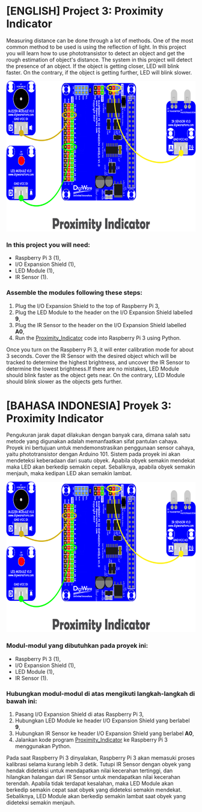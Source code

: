# [ENGLISH] Project 3: Proximity Indicator
Measuring distance can be done through a lot of methods. One of the most common method to be used is using the reflection of light. In this project you will learn how to use phototransistor to detect an object and get the rough estimation of object's distance. The system in this project will detect the presence of an object. If the object is getting closer, LED will blink faster. On the contrary, if the object is getting further, LED will blink slower.

<img src="/images/proximity indicator.png" height="400">

### In this project you will need:
* Raspberry Pi 3 (1),
* I/O Expansion Shield (1),
* LED Module (1),
* IR Sensor (1).

### Assemble the modules following these steps:
1. Plug the I/O Expansion Shield to the top of Raspberry Pi 3,
2. Plug the LED Module to the header on the I/O Expansion Shield labelled **9**,
3. Plug the IR Sensor to the header on the I/O Expansion Shield labelled **A0**,
4. Run the [Proximity_Indicator](/03_Proximity_Indicator/03_Proximity_Indicator) code into Raspberry Pi 3 using Python.

Once you turn on the Raspberry Pi 3, it will enter calibration mode for about 3 seconds. Cover the IR Sensor with the desired object which will be tracked to determine the highest brightness, and uncover the IR Sensor to determine the lowest brightness.If there are no mistakes, LED Module should blink faster as the object gets near. On the contrary, LED Module should blink slower as the objects gets further.

# [BAHASA INDONESIA] Proyek 3: Proximity Indicator
Pengukuran jarak dapat dilakukan dengan banyak cara, dimana salah satu metode yang digunakan adalah memanfaatkan sifat pantulan cahaya. Proyek ini bertujuan untuk mendemonstrasikan penggunaan sensor cahaya, yaitu phototransistor dengan Arduino 101. Sistem pada proyek ini akan mendeteksi keberadaan dari suatu obyek. Apabila obyek semakin mendekat maka LED akan berkedip semakin cepat. Sebaliknya, apabila obyek semakin menjauh, maka kedipan LED akan semakin lambat.

<img src="/images/proximity indicator.png" height="400">

### Modul-modul yang dibutuhkan pada proyek ini:
* Raspberry Pi 3 (1),
* I/O Expansion Shield (1),
* LED Module (1),
* IR Sensor (1).

### Hubungkan modul-modul di atas mengikuti langkah-langkah di bawah ini:
1. Pasang I/O Expansion Shield di atas Raspberry Pi 3,
2. Hubungkan LED Module ke header I/O Expansion Shield yang berlabel **9**,
3. Hubungkan IR Sensor ke header I/O Expansion Shield yang berlabel **A0**,
4. Jalankan kode program [Proximity_Indicator](/03_Proximity_Indicator/03_Proximity_Indicator) ke Raspberry Pi 3 menggunakan Python.

Pada saat Raspberry Pi 3 dinyalakan, Raspberry Pi 3 akan memasuki proses kalibrasi selama kurang lebih 3 detik. Tutupi IR Sensor dengan obyek yang hendak dideteksi untuk mendapatkan nilai kecerahan tertinggi, dan hilangkan halangan dari IR Sensor untuk mendapatkan nilai kecerahan terendah. Apabila tidak terdapat kesalahan, maka LED Module akan berkedip semakin cepat saat obyek yang dideteksi semakin mendekat. Sebaliknya, LED Module akan berkedip semakin lambat saat obyek yang dideteksi semakin menjauh.
